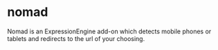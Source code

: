 nomad
=====

Nomad is an ExpressionEngine add-on which detects mobile phones or tablets and redirects to the url of your choosing.